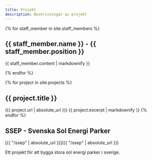 ```yaml
---
title: Projekt
description: Beskrivningar av projekt
---
```


{% for staff_member in site.staff_members %}
  <h2>{{ staff_member.name }} - {{ staff_member.position }}</h2>
  <p>{{ staff_member.content | markdownify }}</p>
{% endfor %}

{% for project in site.projects %}
## {{ project.title }}
({{ project.url | absolute_url }})
{{ project.excerpt | markdownify }}
{% endfor %}


## SSEP - Svenska Sol Energi Parker
[{{ "/ssep" | absolute_url }}]({{ "/ssep" | absolute_url }})

Ett projekt för att bygga stora sol energi parker i sverige.


